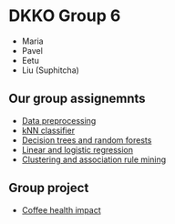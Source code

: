 # DKKO Group 6

- Maria
- Pavel
- Eetu
- Liu (Suphitcha)

## Our group assignemnts 

- [Data preprocessing](preprocessing/data_preprocessing.ipynb)
- [kNN classifier](knn_classifier/classifierHW.ipynb)
- [Decision trees and random forests](dtrees_rforests/DTree_RForest.ipynb)
- [Linear and logistic regression](linear_logistic_regression/housingPricingAlwaysRising.ipynb)
- [Clustering and association rule mining](drone_cluster/clusteringAndAssociation.ipynb)

## Group project

- [Coffee health impact](coffee_project/hot_coffee.ipynb)